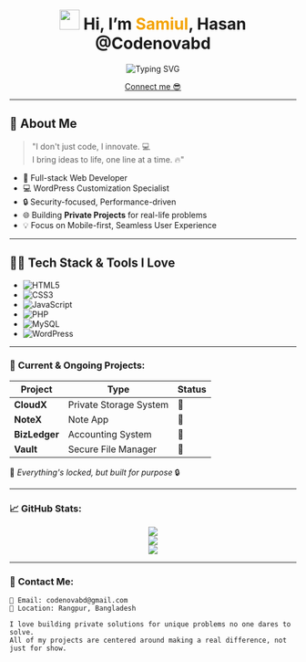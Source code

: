 <h1 align="center">
  <img src="https://media.giphy.com/media/hvRJCLFzcasrR4ia7z/giphy.gif" width="35" />
  Hi, I’m <span style="color:#F4A300;">Samiul</span>, Hasan <strong>@Codenovabd</strong>
</h1>

<p align="center">
  <img src="https://readme-typing-svg.demolab.com?font=Fira+Code&size=30&pause=1000&center=true&vCenter=true&width=800&lines=Web+Developer+%7C+Creative+Thinker;I+build+innovative+systems+%26+solutions;Private+Projects+are+my+thing;Coding+is+not+just+my+job%2C+it's+my+passion" alt="Typing SVG" />
</p>

<p align="center">
  <a href="codenovabd.com">Connect me 😎</a>
</p>

---

## 🧠 **About Me**

> "I don't just code, I innovate. 💻  
> I bring ideas to life, one line at a time. 🔥"

- 🚀 Full-stack Web Developer  
- 💻 WordPress Customization Specialist  
- 🔒 Security-focused, Performance-driven  
- 🌐 Building **Private Projects** for real-life problems  
- 💡 Focus on Mobile-first, Seamless User Experience

---

## 🧑‍💻 **Tech Stack** & **Tools** I Love

- ![HTML5](https://img.shields.io/badge/-HTML5-E34F26?style=flat&logo=html5&logoColor=white)
- ![CSS3](https://img.shields.io/badge/-CSS3-1572B6?style=flat&logo=css3&logoColor=white)
- ![JavaScript](https://img.shields.io/badge/-JavaScript-F7DF1E?style=flat&logo=javascript&logoColor=000)
- ![PHP](https://img.shields.io/badge/-PHP-777BB4?style=flat&logo=php&logoColor=white)
- ![MySQL](https://img.shields.io/badge/-MySQL-4479A1?style=flat&logo=mysql)
- ![WordPress](https://img.shields.io/badge/-WordPress-21759B?style=flat&logo=wordpress)

---

### 🚧 **Current & Ongoing Projects**:

| Project      | Type        | Status |
|--------------|-------------|--------|
| **CloudX**   | Private Storage System | 🔐 |
| **NoteX**    | Note App | 🔐 |
| **BizLedger**| Accounting System | 🔐 |
| **Vault**    | Secure File Manager | 🔐 |

🧩 *Everything's locked, but built for purpose* 🔒

---

### 📈 **GitHub Stats**:

<p align="center">
  <img src="https://github-readme-stats.vercel.app/api?username=Codenovabd&show_icons=true&theme=radical&hide=stars&line_height=40" />
  <br/>
  <img src="https://github-readme-streak-stats.herokuapp.com/?user=Codenovabd&theme=tokyonight" />
  <br/>
  <img src="https://github-profile-summary-cards.vercel.app/api/cards/profile-details?username=Codenovabd&theme=github_dark" />
</p>

---

### 📝 **Contact Me**:

```text
📧 Email: codenovabd@gmail.com
📍 Location: Rangpur, Bangladesh

I love building private solutions for unique problems no one dares to solve.  
All of my projects are centered around making a real difference, not just for show.
